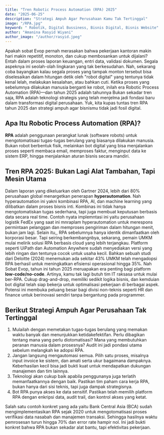 ```yaml
---
title: "Tren Robotic Process Automation (RPA) 2025"
date: "2025-06-25"
description: "Strategi Ampuh Agar Perusahaan Kamu Tak Tertinggal"
image: "/RPA.jpg"
keyword: " Robotik, Digital Bussiness, Bisnis Digital, Bisnis Website"
author: "Amanina Rasyid Wiyani"
author_image: "/author/rasyid.jpeg"
---
```



Apakah sobat Evop pernah merasakan bahwa pekerjaan kantoran makin hari makin repetitif, monoton, dan cukup membosankan untuk dijalani? Entah dalam proses laporan keuangan, entri data, validasi dokumen. Segala aspeknya ini seolah-olah lingkaran yang tak berkesudahan. Nah, sekarang coba bayangkan kalau segala proses yang tampak monton tersebut bisa diselesaikan dalam hitungan detik oleh "robot digital" yang tentunya tidak kenal lelah, melakukan kesalahan, atau bahkan cuti. Ketika proses yang sebelumnya dilakukan manusia berganti ke robot, inilah era Robotic Process Automation (RPA)—dan tahun 2025 adalah tahunnya Bukan sekadar tren saja, RPA adalah teknologi strategis yang telah menjelma jadi fondasi baru dalam transformasi digital perusahaan. Yuk, kita kupas tuntas tren RPA tahun 2025 dan strategi ampuh agar bisnismu tidak jadi fosil digital.

## Apa Itu Robotic Process Automation (RPA)?

<b>RPA</b> adalah penggunaan perangkat lunak (software robots) untuk mengotomatisasi tugas-tugas berulang yang biasanya dilakukan manusia. Bukan robot berbentuk fisik, melainkan bot digital yang bisa menjalankan proses seperti membaca email, memproses faktur, menginput data ke sistem ERP, hingga menjalankan aturan bisnis secara mandiri.

## Tren RPA 2025: Bukan Lagi Alat Tambahan, Tapi Mesin Utama

Dalam laporan yang dikeluarkan oleh Gartner 2024, lebih dari 80% perusahaan global menargetkan penerapan <b>hyperautomation</b>. Nah hyperautomation ini yakni kombinasi RPA, AI, dan machine learning yang dilibatkan dalam proses bisnis inti. Kombinas ini tidak hanya mengotomatiskan tugas sederhana, tapi juga membuat keputusan berbasis data secara real time. Contoh nyata implemntasi ini yaitu perusahaan logistik FedEx yang saat ini mnraplam  hyperautomation untuk merespons permintaan pelanggan dan memproses pengiriman dalam hitungan menit, bukan jam lagi. 
Selain itu,, RPA sebelumnya hanya identik dimanfaatkan oleh korporasi besar. Tapi seiring berkembangnbya, sekarang, pemain UMKM mulai melirik solusi RPA berbasis cloud yang lebih terjangkau. Platform seperti UiPath dan Automation Anywhere sudah menyediakan versi yang lebih ringan  dan tentunya cocok untuk usaha kecil. Bahkan sebuah studi dari Deloitte (2024) menemukan ada sekitar 43% UMKM telah mengadopsi RPA berhasil untuk meningkatkan efisiensi operasional hingga 35%.
Nah Sobat Evop, tahun ini tahun 2025 meruapakan era penting bagi platform <b>low-code/no-code</b>. Artinya, kamu tak lagi butuh tim IT raksasa untuk mulai ber-RPA. Cukup drag-and-drop, memiliki sedikit logika bisnis, dan kemduian bot digital telah siap bekerja untuk optimalisasi pekerjaan di berbagai aspek. Potensi ini membuka peluang besar bagi divisi non-teknis seperti HR dan finance untuk berinovasi sendiri tanpa bergantung pada programmer.


## Berikut Strategi Ampuh Agar Perusahaan Tak Tertinggal
 
1. Mulailah dengan memetakan tugas-tugas berulang yang memakan waktu banyak dan menunjukkan ketidakefektifan. Perlu dibagikan tentang mana yang perlu diotomatisasi? Mana yang membutuhkan peranan manusia dalam prosesnya? Audit ini jadi pondasi utama sebelum melangkah ke adopsi RPA.
2. Jangan langsung mengautomasi semua. Pilih satu proses, misalnya input invoice ke sistem, dan amati serta ukur bagaimana dampaknya. Keberhasilan kecil bisa jadi bukti kuat untuk mendapatkan dukungan manajemen dan tim lainnya.
3. Teknologi akan cukup baik apabila penggunanya juga terlatih memanfaatkannya dengan baik. Pastikan tim paham cara kerja RPA, bukan hanya dari sisi teknis, tapi juga dampak strategisnya.
4. Bot RPA punya akses ke data sensitif. Pastikan telah memilih platform RPA dengan enkripsi data, audit trail, dan kontrol akses yang ketat.

Salah satu contoh konkret yang ada yaitu Bank Central Asia (BCA) sudah mengimplementasikan RPA sejak 2020 untuk mengotomatisasi proses verifikasi data nasabah dan manajemen transaksi. Sehingga hasilnya waktu pemrosesan turun hingga 70% dan error rate hampir nol. Ini jadi bukti konkret bahwa RPA bukan sekadar alat bantu, tapi efektivitas pekerjaan. 

